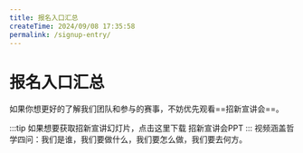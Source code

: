 ```yaml
---
title: 报名入口汇总
createTime: 2024/09/08 17:35:58
permalink: /signup-entry/
---
```


# 报名入口汇总
<CardGrid>
    <LinkCard title="机械组（结构组）" href="/recruit/mecha/#%E7%94%B3%E8%AF%B7%E6%8A%A5%E5%90%8D" icon="f7:wrench"></LinkCard>
    <LinkCard title="电控组（嵌入式组）" href="/recruit/embed/#%E7%94%B3%E8%AF%B7%E6%8A%A5%E5%90%8D" icon="ph:cpu"></LinkCard>
    <LinkCard title="视觉组（算法组）" href="/recruit/vision/#%E7%94%B3%E8%AF%B7%E6%8A%A5%E5%90%8D" icon="material-symbols:camera-outline"></LinkCard>
    <LinkCard title="硬件组（电路组）" href="/recruit/operat/#%E7%94%B3%E8%AF%B7%E6%8A%A5%E5%90%8D" icon="tabler:circuit-diode"></LinkCard>
    <LinkCard title="运营组" href="/recruit/operat/" icon="mdi:color"></LinkCard>
</CardGrid>

如果你想更好的了解我们团队和参与的赛事，不妨优先观看==招新宣讲会==。

:::tip
如果想要获取招新宣讲幻灯片，点击这里下载
<a herf="https://github.com/Cygnomatic/Cygnomatic-Site/blob/main/docs/%E5%8C%97%E4%BA%AC%E9%82%AE%E7%94%B5%E5%A4%A7%E5%AD%A6%E9%80%90%E9%9B%81%E6%9C%BA%E5%99%A8%E4%BA%BA%E5%88%9B%E6%96%B0%E5%AE%9E%E9%AA%8C%E5%AE%A4%E6%8B%9B%E6%96%B0%E5%AE%A3%E8%AE%B22025.pdf" dowload>招新宣讲会PPT</a>
:::
<CardGrid>
    <LinkCard title="2025赛季招新宣讲视频" href="https://cygnomatic.feishu.cn/docx/OAyUdbz3WonzHEx6wlLc45Nyn1f?from=from_copylink" icon="f7:wrench">视频涵盖哲学四问：我们是谁，我们要做什么，我们要怎么做，我们要去何方。</LinkCard>
</CardGrid>
